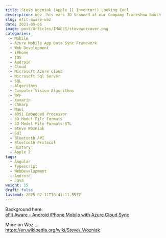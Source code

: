 ```yaml
---
title: Steve Wozniak (Apple ][ Inventor!) Looking Cool
description: Woz -his ears 3D Scanned at our Company Tradeshow Booth
slug: efit-aware-woz
date: 2021-05-06
image: post/Articles/IMAGES/stevewozcover.png
categories:
  - Mobile
  - Azure Mobile App Data Sync Framework
  - Web Development
  - iPhone
  - IOS
  - Android
  - Cloud
  - Microsoft Azure Cloud
  - Microsoft Sql Server
  - SQL
  - Algorithms
  - Computer Vision Algorithms
  - WPF
  - Xamarin
  - CSharp
  - Maui
  - 8051 Embedded Processor
  - 3D Model File Formats
  - 3D Model File Formats-STL
  - Steve Wozniak
  - GUI
  - Bluetooth API
  - Bluetooth Protocol
  - History
  - Apple 2
tags:
  - Angular
  - Typescript
  - WebDevelopment
  - Android
  - Java
weight: 15
draft: false
lastmod: 2025-02-11T16:41:11.555Z
---
```

Background here:\
[eFit Aware - Android iPhone Mobile with Azure Cloud Sync](/post/Articles/_EfitAware/eFit%20Aware%20-%20Android%20iPhone%20Mobile%20with%20Azure%20Cloud%20Sync.md)

More on Woz....\
https://en.wikipedia.org/wiki/Steve\_Wozniak
